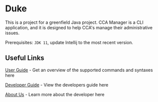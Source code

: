 # Duke

This is a project for a greenfield Java project. CCA Manager is a CLI application, and it is designed to help CCA's manage their administrative issues.

Prerequisites: `JDK 11`, update Intellij to the most recent version.

## Useful Links

[User Guide](https://ay2122s1-cs2113t-f12-4.github.io/tp/) - Get an overview of the supported commands and syntaxes here

[Developer Guide](https://github.com/AY2122S1-CS2113T-F12-4/tp/blob/master/docs/DeveloperGuide.md) - View the developers guide here

[About Us](https://github.com/AY2122S1-CS2113T-F12-4/tp/blob/master/docs/AboutUs.md) - Learn more about the developer here
